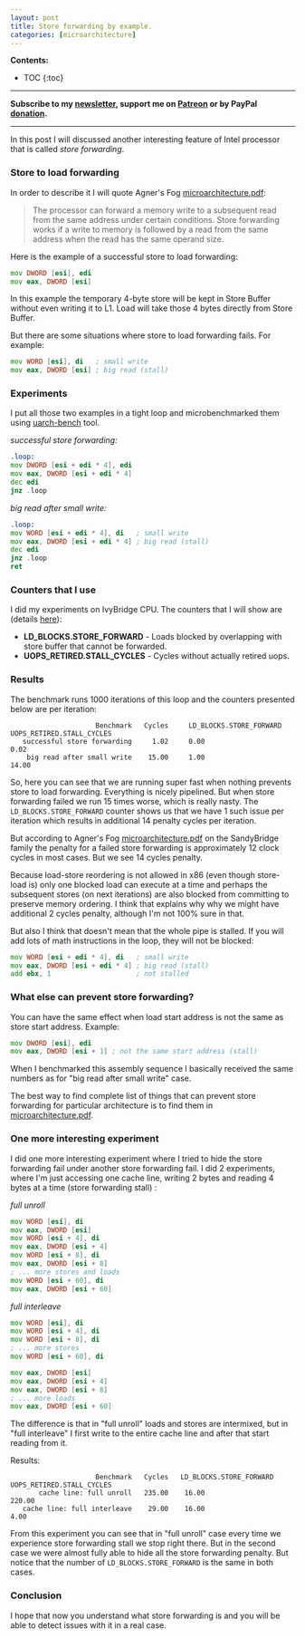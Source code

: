 ```yaml
---
layout: post
title: Store forwarding by example.
categories: [microarchitecture]
---
```


**Contents:**
* TOC
{:toc}

------
**Subscribe to my [newsletter](https://mailchi.mp/4eb73720aafe/easyperf), support me on [Patreon](https://www.patreon.com/dendibakh) or by PayPal [donation](https://www.paypal.com/cgi-bin/webscr?cmd=_donations&business=TBM3NW8TKTT34&currency_code=USD&source=url).**

------

In this post I will discussed another interesting feature of Intel processor that is called *store forwarding*.

### Store to load forwarding

In order to describe it I will quote Agner's Fog [microarchitecture.pdf](http://www.agner.org/optimize/microarchitecture.pdf):
> The processor can forward a memory write to a subsequent read from the same address under certain conditions. Store forwarding works if a write to memory is followed by a read from the same address when the read has the same operand size.

Here is the example of a successful store to load forwarding:

```asm
mov DWORD [esi], edi
mov eax, DWORD [esi] 
```
In this example the temporary 4-byte store will be kept in Store Buffer without even writing it to L1. Load will take those 4 bytes directly from Store Buffer.

But there are some situations where store to load forwarding fails. For example:

```asm
mov WORD [esi], di   ; small write
mov eax, DWORD [esi] ; big read (stall)
```

### Experiments

I put all those two examples in a tight loop and microbenchmarked them using [uarch-bench](https://github.com/travisdowns/uarch-bench) tool.

*successful store forwarding:*
```asm
.loop:
mov DWORD [esi + edi * 4], edi
mov eax, DWORD [esi + edi * 4] 
dec edi
jnz .loop
```

*big read after small write:*
```asm
.loop:
mov WORD [esi + edi * 4], di   ; small write
mov eax, DWORD [esi + edi * 4] ; big read (stall)
dec edi
jnz .loop
ret
```

### Counters that I use

I did my experiments on IvyBridge CPU. The counters that I will show are (details [here](https://download.01.org/perfmon/index/ivybridge.html)):

- **LD_BLOCKS.STORE_FORWARD** - Loads blocked by overlapping with store buffer that cannot be forwarded.
- **UOPS_RETIRED.STALL_CYCLES** - Cycles without actually retired uops. 

### Results

The benchmark runs 1000 iterations of this loop and the counters presented below are per iteration:

```
                     Benchmark   Cycles     LD_BLOCKS.STORE_FORWARD   UOPS_RETIRED.STALL_CYCLES
   successful store forwarding     1.02     0.00                      0.02
    big read after small write    15.00     1.00                      14.00
```

So, here you can see that we are running super fast when nothing prevents store to load forwarding. Everything is nicely pipelined. But when store forwarding failed we run 15 times worse, which is really nasty. The `LD_BLOCKS.STORE_FORWARD` counter shows us that we have 1 such issue per iteration which results in additional 14 penalty cycles per iteration. 

But according to Agner's Fog [microarchitecture.pdf](http://www.agner.org/optimize/microarchitecture.pdf) on the SandyBridge family the penalty for a failed store forwarding is approximately 12 clock cycles in most cases. But we see 14 cycles penalty.

Because load-store reordering is not allowed in x86 (even though store-load is) only one blocked load can execute at a time and perhaps the subsequent stores (on next iterations) are also blocked from committing to preserve memory ordering. I think that explains why why we might have additional 2 cycles penalty, although I'm not 100% sure in that.

But also I think that doesn't mean that the whole pipe is stalled. If you will add lots of math instructions in the loop, they will not be blocked:

```asm
mov WORD [esi + edi * 4], di   ; small write
mov eax, DWORD [esi + edi * 4] ; big read (stall)
add ebx, 1                     ; not stalled
```

### What else can prevent store forwarding?

You can have the same effect when load start address is not the same as store start address. Example:

```asm
mov DWORD [esi], edi
mov eax, DWORD [esi + 1] ; not the same start address (stall)
```

When I benchmarked this assembly sequence I basically received the same numbers as for "big read after small write" case.

The best way to find complete list of things that can prevent store forwarding for particular architecture is to find them in [microarchitecture.pdf](http://www.agner.org/optimize/microarchitecture.pdf).

### One more interesting experiment

I did one more interesting experiment where I tried to hide the store forwarding fail under another store forwarding fail.
I did 2 experiments, where I'm just accessing one cache line, writing 2 bytes and reading 4 bytes at a time (store forwarding stall) :

*full unroll*
```asm
mov WORD [esi], di
mov eax, DWORD [esi]
mov WORD [esi + 4], di
mov eax, DWORD [esi + 4]
mov WORD [esi + 8], di
mov eax, DWORD [esi + 8]
; ... more stores and loads
mov WORD [esi + 60], di
mov eax, DWORD [esi + 60]
```

*full interleave*
```asm
mov WORD [esi], di
mov WORD [esi + 4], di
mov WORD [esi + 8], di
; ... more stores
mov WORD [esi + 60], di

mov eax, DWORD [esi]
mov eax, DWORD [esi + 4]
mov eax, DWORD [esi + 8]
; ... more loads
mov eax, DWORD [esi + 60]
```

The difference is that in "full unroll" loads and stores are intermixed, but in "full interleave" I first write to the entire cache line and after that start reading from it.

Results:
```
                     Benchmark   Cycles   LD_BLOCKS.STORE_FORWARD   UOPS_RETIRED.STALL_CYCLES
       cache line: full unroll   235.00    16.00                     220.00
   cache line: full interleave    29.00    16.00                     4.00
```

From this experiment you can see that in "full unroll" case every time we experience store forwarding stall we stop right there. But in the second case we were almost fully able to hide all the store forwarding penalty. But notice that the number of `LD_BLOCKS.STORE_FORWARD` is the same in both cases.

### Conclusion

I hope that now you understand what store forwarding is and you will be able to detect issues with it in a real case.
